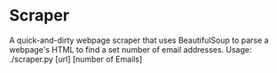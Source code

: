 # Scraper
A quick-and-dirty webpage scraper that uses BeautifulSoup to parse a webpage's HTML to find a set number of email addresses.
Usage: ./scraper.py [url] [number of Emails]
